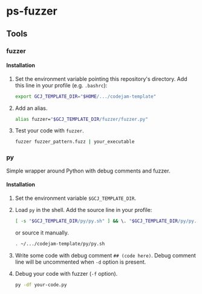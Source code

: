 # ps-fuzzer

## Tools

### fuzzer

#### Installation

1. Set the environment variable pointing this repository's directory.
    Add this line in your profile (e.g. `.bashrc`):

    ```bash
    export GCJ_TEMPLATE_DIR="$HOME/.../codejam-template"
    ```

2. Add an alias.

    ```bash
    alias fuzzer="$GCJ_TEMPLATE_DIR/fuzzer/fuzzer.py"
    ```

3. Test your code with `fuzzer`.

    ```bash
    fuzzer fuzzer_pattern.fuzz | your_executable
    ```

### py

Simple wrapper around Python with debug comments and fuzzer.

#### Installation

1. Set the environment variable `$GCJ_TEMPLATE_DIR`.

2. Load `py` in the shell. Add the source line in your profile:

    ```bash
    [ -s "$GCJ_TEMPLATE_DIR/py/py.sh" ] && \. "$GCJ_TEMPLATE_DIR/py/py.sh"
    ```

    or source it manually.

    ```bash
    . ~/.../codejam-template/py/py.sh
    ```

3. Write some code with debug comment `## (code here)`.
   Debug comment line will be uncommented when `-d` option is present.

4. Debug your code with fuzzer (`-f` option).

    ```bash
    py -df your-code.py
    ```

